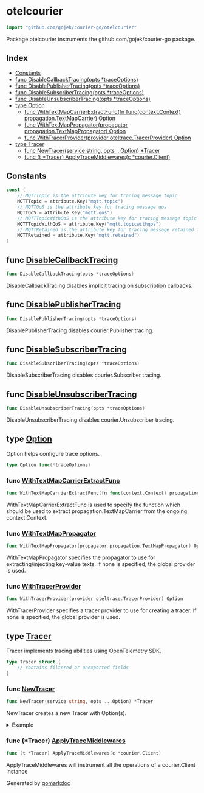 <!-- Code generated by gomarkdoc. DO NOT EDIT -->

# otelcourier

```go
import "github.com/gojek/courier-go/otelcourier"
```

Package otelcourier instruments the github.com/gojek/courier\-go package.

## Index

- [Constants](<#constants>)
- [func DisableCallbackTracing(opts *traceOptions)](<#func-disablecallbacktracing>)
- [func DisablePublisherTracing(opts *traceOptions)](<#func-disablepublishertracing>)
- [func DisableSubscriberTracing(opts *traceOptions)](<#func-disablesubscribertracing>)
- [func DisableUnsubscriberTracing(opts *traceOptions)](<#func-disableunsubscribertracing>)
- [type Option](<#type-option>)
  - [func WithTextMapCarrierExtractFunc(fn func(context.Context) propagation.TextMapCarrier) Option](<#func-withtextmapcarrierextractfunc>)
  - [func WithTextMapPropagator(propagator propagation.TextMapPropagator) Option](<#func-withtextmappropagator>)
  - [func WithTracerProvider(provider oteltrace.TracerProvider) Option](<#func-withtracerprovider>)
- [type Tracer](<#type-tracer>)
  - [func NewTracer(service string, opts ...Option) *Tracer](<#func-newtracer>)
  - [func (t *Tracer) ApplyTraceMiddlewares(c *courier.Client)](<#func-tracer-applytracemiddlewares>)


## Constants

```go
const (
    // MQTTTopic is the attribute key for tracing message topic
    MQTTTopic = attribute.Key("mqtt.topic")
    // MQTTQoS is the attribute key for tracing message qos
    MQTTQoS = attribute.Key("mqtt.qos")
    // MQTTTopicWithQoS is the attribute key for tracing message topic and qos together
    MQTTTopicWithQoS = attribute.Key("mqtt.topicwithqos")
    // MQTTRetained is the attribute key for tracing message retained flag
    MQTTRetained = attribute.Key("mqtt.retained")
)
```

## func [DisableCallbackTracing](<https://github.com/gojek/courier-go/blob/main/otelcourier/options.go#L58>)

```go
func DisableCallbackTracing(opts *traceOptions)
```

DisableCallbackTracing disables implicit tracing on subscription callbacks.

## func [DisablePublisherTracing](<https://github.com/gojek/courier-go/blob/main/otelcourier/options.go#L61>)

```go
func DisablePublisherTracing(opts *traceOptions)
```

DisablePublisherTracing disables courier.Publisher tracing.

## func [DisableSubscriberTracing](<https://github.com/gojek/courier-go/blob/main/otelcourier/options.go#L64>)

```go
func DisableSubscriberTracing(opts *traceOptions)
```

DisableSubscriberTracing disables courier.Subscriber tracing.

## func [DisableUnsubscriberTracing](<https://github.com/gojek/courier-go/blob/main/otelcourier/options.go#L67>)

```go
func DisableUnsubscriberTracing(opts *traceOptions)
```

DisableUnsubscriberTracing disables courier.Unsubscriber tracing.

## type [Option](<https://github.com/gojek/courier-go/blob/main/otelcourier/options.go#L29>)

Option helps configure trace options.

```go
type Option func(*traceOptions)
```

### func [WithTextMapCarrierExtractFunc](<https://github.com/gojek/courier-go/blob/main/otelcourier/options.go#L53>)

```go
func WithTextMapCarrierExtractFunc(fn func(context.Context) propagation.TextMapCarrier) Option
```

WithTextMapCarrierExtractFunc is used to specify the function which should be used to extract propagation.TextMapCarrier from the ongoing context.Context.

### func [WithTextMapPropagator](<https://github.com/gojek/courier-go/blob/main/otelcourier/options.go#L47>)

```go
func WithTextMapPropagator(propagator propagation.TextMapPropagator) Option
```

WithTextMapPropagator specifies the propagator to use for extracting/injecting key\-value texts. If none is specified, the global provider is used.

### func [WithTracerProvider](<https://github.com/gojek/courier-go/blob/main/otelcourier/options.go#L41>)

```go
func WithTracerProvider(provider oteltrace.TracerProvider) Option
```

WithTracerProvider specifies a tracer provider to use for creating a tracer. If none is specified, the global provider is used.

## type [Tracer](<https://github.com/gojek/courier-go/blob/main/otelcourier/trace.go#L16-L22>)

Tracer implements tracing abilities using OpenTelemetry SDK.

```go
type Tracer struct {
    // contains filtered or unexported fields
}
```

### func [NewTracer](<https://github.com/gojek/courier-go/blob/main/otelcourier/trace.go#L25>)

```go
func NewTracer(service string, opts ...Option) *Tracer
```

NewTracer creates a new Tracer with Option\(s\).

<details><summary>Example</summary>
<p>

```go
package main

import (
	"context"
	courier "github.com/gojek/courier-go"
	"github.com/gojek/courier-go/otelcourier"
	"go.opentelemetry.io/otel"
	"go.opentelemetry.io/otel/sdk/trace"
	"os"
	"os/signal"
	"syscall"
)

func main() {
	tp := trace.NewTracerProvider()
	defer tp.Shutdown(context.Background())

	otel.SetTracerProvider(tp)

	c, _ := courier.NewClient()
	otelcourier.NewTracer("service-name").ApplyTraceMiddlewares(c)

	if err := c.Start(); err != nil {
		panic(err)
	}

	stopCh := make(chan os.Signal, 1)
	signal.Notify(stopCh, []os.Signal{os.Interrupt, syscall.SIGTERM}...)

	if err := c.Publish(
		context.Background(), "test-topic", "message", courier.QOSOne); err != nil {
		panic(err)
	}
	<-stopCh

	c.Stop()
}
```

</p>
</details>

### func \(\*Tracer\) [ApplyTraceMiddlewares](<https://github.com/gojek/courier-go/blob/main/otelcourier/trace.go#L47>)

```go
func (t *Tracer) ApplyTraceMiddlewares(c *courier.Client)
```

ApplyTraceMiddlewares will instrument all the operations of a courier.Client instance



Generated by [gomarkdoc](<https://github.com/princjef/gomarkdoc>)
